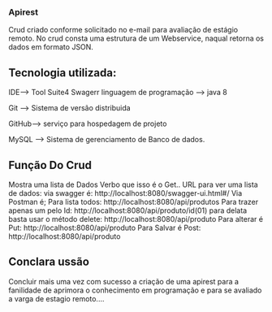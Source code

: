### Apirest
Crud criado conforme solicitado no e-mail para avaliação de estágio remoto. 
No crud consta uma estrutura de um Webservice, naqual retorna os dados em formato JSON.

## Tecnologia utilizada:
IDE--> Tool Suite4
Swagerr
linguagem de programação --> java 8

Git --> Sistema de versão distribuida 

GitHub--> serviço para hospedagem de projeto

MySQL --> Sistema de gerenciamento de Banco de dados.

## Função Do Crud
Mostra uma lista de Dados
Verbo que isso é o Get..
URL para ver uma lista de dados: 
via swagger é:    http://localhost:8080/swagger-ui.html#/ 
Via Postman é;
Para lista todos: http://localhost:8080/api/produtos
Para trazer apenas um pelo Id: http://localhost:8080/api/produto/id(01)
para delata basta usar o método delete: http://localhost:8080/api/produto
Para alterar é Put: http://localhost:8080/api/produto
Para Salvar é Post: http://localhost:8080/api/produto

## Conclara ussão
Concluir mais uma vez com sucesso a criação de uma apirest para a fanilidade de aprimora o conhecimento em programação e para se avaliado a varga de estagio remoto....


